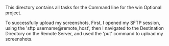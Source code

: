 This directory contains all tasks for the Command line for the win Optional project.

To successfully upload my screenshots, First, I opened my SFTP session, using the 'sftp username@remote_host', then I navigated to the Destination Directory on the Remote Server, and used the 'put' command to upload my screenshots.
